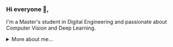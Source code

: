 ### Hi everyone 👋,

I'm a Master's student in Digital Engineering and passionate about Computer Vision and Deep Learning.

<details>
<summary>
  More about me...
</summary>

### ✨ About me
- 🎓 I'm studying Digital Engineering at the Bauhaus-University Weimar, Germany.
- ⚙️ I’m currently working on my Master's thesis in the field of multi-domain feature extraction for image retrieval (see my repositories [mdfe](https://github.com/morrisfl/mdfe))
- 🔭 I'm looking for a job in the field of Computer Vision and Deep Learning (starting from April 2024). See my [CV](cv.pdf) for more information.

### 🛠️ Tech Stack
![Python](https://img.shields.io/badge/-Python-000?&logo=Python)
![Java](https://img.shields.io/badge/-Java-000?&logo=Java&logoColor=007396)
![Matlab](https://img.shields.io/badge/-Matlab-000?&logo=Mathworks)

![PyTorch](https://img.shields.io/badge/-PyTorch-000?&logo=PyTorch)
![OpenCV](https://img.shields.io/badge/-OpenCV-000?&logo=OpenCV)
![Scikit-learn](https://img.shields.io/badge/-Scikit%20Learn-000?&logo=scikit-learn)
![Hugging Face](https://img.shields.io/badge/-Hugging%20Face-000?&logo=huggingface)
![Jupyter](https://img.shields.io/badge/-Jupyter-000?&logo=Jupyter)
![NumPy](https://img.shields.io/badge/-NumPy-000?&logo=numpy)
![Pandas](https://img.shields.io/badge/-Pandas-000?&logo=pandas)
![Matplotlib](https://img.shields.io/badge/-Matplotlib-000?&logo=matplotlib)
![Seaborn](https://img.shields.io/badge/-Seaborn-000?&logo=seaborn)

![Git](https://img.shields.io/badge/-Git-000?&logo=git)
![GitHub](https://img.shields.io/badge/-GitHub-000?&logo=github)
![GitLab](https://img.shields.io/badge/-GitLab-000?&logo=gitlab)
![Anaconda](https://img.shields.io/badge/-Anaconda-000?&logo=anaconda)
![PyCharm](https://img.shields.io/badge/-PyCharm-000?&logo=pycharm)
![Ecplise](https://img.shields.io/badge/-Eclipse-000?&logo=eclipse)

![macOS](https://img.shields.io/badge/-macOS-000?&logo=apple)
![Linux](https://img.shields.io/badge/-Linux-000?&logo=linux)
![Ubuntu](https://img.shields.io/badge/-Ubuntu-000?&logo=ubuntu)

### ☎️ Contact me
[![LinkedIn](https://img.shields.io/badge/-LinkedIn-000?&logo=LinkedIn)](https://www.linkedin.com/in/morris-florek-883b2710a/)
[![Mail](https://img.shields.io/badge/-Mail-000?&logo=Gmail)](mailto:morris.floreklgmx.de)

